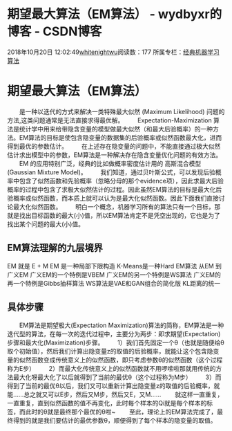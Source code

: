 # 期望最大算法（EM算法） - wydbyxr的博客 - CSDN博客
2018年10月20日 12:02:49[whitenightwu](https://me.csdn.net/wydbyxr)阅读数：177
所属专栏：[经典机器学习算法](https://blog.csdn.net/column/details/28812.html)
# 期望最大算法（EM算法）
  是一种以迭代的方式来解决一类特殊最大似然 (Maximum Likelihood) 问题的方法,这类问题通常是无法直接求得最优解。
  Expectation-Maximization 算法是统计学中用来给带隐含变量的模型做最大似然（和最大后验概率）的一种方法。EM算法的目标是使包含隐变量的数据集的后验概率或似然函数最大化，进而得到最优的参数估计。
  在上述存在隐变量的问题中，不能直接通过极大似然估计求出模型中的参数，EM算法是一种解决存在隐含变量优化问题的有效方法。
  EM 的应用特别广泛，经典的比如做概率密度估计用的 高斯混合模型(Gaussian Mixture Model)。
  我们知道，通过贝叶斯公式，可以发现后验概率中包含了似然函数和先验概率（忽略分母的那个evidence项），因此求最大后验概率的过程中包含了求极大似然估计的过程。因此虽然EM算法的目标是最大化后验概率或似然函数，而本质上就可以认为是最大化似然函数。因此下面我们直接讨论最大化似然函数。
  明白一个概念，机器学习所有的算法只有一个目标，那就是找出目标函数的最大(小)值，所以EM算法肯定不是凭空出现的，它也是为了找出某个问题的最大(小)值。
## EM算法理解的九层境界
EM 就是 E + M
EM 是一种局部下限构造
K-Means是一种Hard EM算法
从EM 到 广义EM
广义EM的一个特例是VBEM
广义EM的另一个特例是WS算法
广义EM的再一个特例是Gibbs抽样算法
WS算法是VAE和GAN组合的简化版
KL距离的统一
## 具体步骤
  EM算法是期望极大(Expectation Maximization)算法的简称，EM算法是一种迭代型的算法，在每一次的迭代过程中，主要分为两步：即求期望(Expectation)步骤和最大化(Maximization)步骤。
  1）我们首先固定一个θ（也就是随便给θ取个初始值），然后我们计算出隐变量z的取值的后验概率，就能让这个包含隐变量的似然函数变成传统意义上的似然函数，即只考虑参数θ的似然函数（这个过程称为E步）
  2）而最大化传统意义上的似然函数就不用啰嗦啦那就用传统的方法最大化呀最大化了以后就得到了当前的最优θ（这个过程称为M步）
  3）而得到了当前的最优θ以后，我们又可以重新计算出隐变量z的取值的后验概率，就能……总之就又可以E步，然后又M步，然后又E，又M……
  就这样一直重复，一直重复，直到似然函数的值不再变化，此时每个样本的Qi就是每个样本的标签，而此时的θ就是最终那个最优的θ啦~
  至此，理论上的EM算法完成了，最终得到的就是我们要估计的最优参数θ，顺便得到了每个样本的隐变量的取值。
